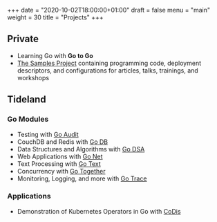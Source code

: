 +++
date = "2020-10-02T18:00:00+01:00"
draft = false
menu = "main"
weight = 30
title = "Projects"
+++

## Private

- Learning Go with **Go to Go**
- [The Samples Project](https://github.com/themue/samples/) containing programming code,
  deployment descriptors, and configurations for articles, talks, trainings, and workshops

## Tideland

### Go Modules

- Testing with [Go Audit](https://pkg.go.dev/mod/tideland.dev/go/audit)
- CouchDB and Redis with [Go DB](https://pkg.go.dev/mod/tideland.dev/go/db)
- Data Structures and Algorithms with [Go DSA](https://pkg.go.dev/mod/tideland.dev/go/dsa)
- Web Applications with [Go Net](https://pkg.go.dev/mod/tideland.dev/go/net)
- Text Processing with [Go Text](https://pkg.go.dev/mod/tideland.dev/go/text)
- Concurrency with [Go Together](https://pkg.go.dev/mod/tideland.dev/go/together)
- Monitoring, Logging, and more with [Go Trace](https://pkg.go.dev/mod/tideland.dev/go/trace)

### Applications

- Demonstration of Kubernetes Operators in Go with [CoDis](https://pkg.go.dev/mod/tideland.dev/codis)
